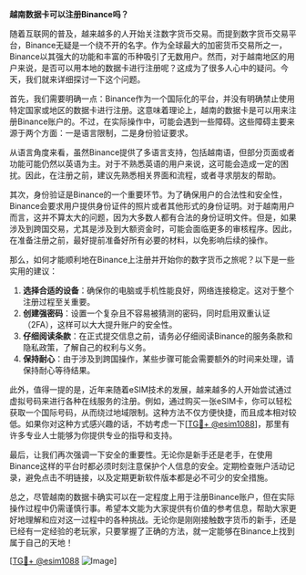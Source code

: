 **越南数据卡可以注册Binance吗？**

随着互联网的普及，越来越多的人开始关注数字货币交易。而提到数字货币交易平台，Binance无疑是一个绕不开的名字。作为全球最大的加密货币交易所之一，Binance以其强大的功能和丰富的币种吸引了无数用户。然而，对于越南地区的用户来说，是否可以用本地的数据卡进行注册呢？这成为了很多人心中的疑问。今天，我们就来详细探讨一下这个问题。

首先，我们需要明确一点：Binance作为一个国际化的平台，并没有明确禁止使用特定国家或地区的数据卡进行注册。这意味着理论上，越南的数据卡是可以用来注册Binance账户的。不过，在实际操作中，可能会遇到一些障碍。这些障碍主要来源于两个方面：一是语言限制，二是身份验证要求。

从语言角度来看，虽然Binance提供了多语言支持，包括越南语，但部分页面或者功能可能仍然以英语为主。对于不熟悉英语的用户来说，这可能会造成一定的困扰。因此，在注册之前，建议先熟悉相关界面和流程，或者寻求朋友的帮助。

其次，身份验证是Binance的一个重要环节。为了确保用户的合法性和安全性，Binance会要求用户提供身份证件的照片或者其他形式的身份证明。对于越南用户而言，这并不算太大的问题，因为大多数人都有合法的身份证明文件。但是，如果涉及到跨国交易，尤其是涉及到大额资金时，可能会面临更多的审核程序。因此，在准备注册之前，最好提前准备好所有必要的材料，以免影响后续的操作。

那么，如何才能顺利地在Binance上注册并开始你的数字货币之旅呢？以下是一些实用的建议：

1. **选择合适的设备**：确保你的电脑或手机性能良好，网络连接稳定。这对于整个注册过程至关重要。
2. **创建强密码**：设置一个复杂且不容易被猜测的密码，同时启用双重认证（2FA），这样可以大大提升账户的安全性。
3. **仔细阅读条款**：在正式提交信息之前，请务必仔细阅读Binance的服务条款和隐私政策，了解自己的权利与义务。
4. **保持耐心**：由于涉及到跨国操作，某些步骤可能会需要额外的时间来处理，请保持耐心等待结果。

此外，值得一提的是，近年来随着eSIM技术的发展，越来越多的人开始尝试通过虚拟号码来进行各种在线服务的注册。例如，通过购买一张eSIM卡，你可以轻松获取一个国际号码，从而绕过地域限制。这种方法不仅方便快捷，而且成本相对较低。如果你对这种方式感兴趣的话，不妨考虑一下[[TG💪+ @esim1088](https://t.me/s/esim1088)]，那里有许多专业人士能够为你提供专业的指导和支持。

最后，让我们再次强调一下安全的重要性。无论你是新手还是老手，在使用Binance这样的平台时都必须时刻注意保护个人信息的安全。定期检查账户活动记录，避免点击不明链接，以及定期更新软件版本都是必不可少的安全措施。

总之，尽管越南的数据卡确实可以在一定程度上用于注册Binance账户，但在实际操作过程中仍需谨慎行事。希望本文能为大家提供有价值的参考信息，帮助大家更好地理解和应对这一过程中的各种挑战。无论你是刚刚接触数字货币的新手，还是已经有一定经验的老玩家，只要掌握了正确的方法，就一定能够在Binance上找到属于自己的天地！

[[TG💪+ @esim1088](https://t.me/s/esim1088) ![Image](https://i.postimg.cc/4NQfJmqS/Snipaste-2025-05-13-00-14-12.png)]